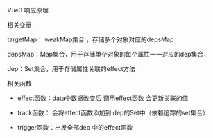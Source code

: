 Vue3 响应原理

相关变量

targetMap： weakMap集合 ，存储多个对象对应的depsMap

depsMap：Map集合，用于存储单个对象的每个属性一一对应的dep集合，

dep：Set集合，用于存储属性关联的effect方法

相关函数

- effect函数：data中数据改变后 调用effect函数 会更新关联的值

- track函数： 会将effect函数添加到 dep的Set中（依赖追踪的set集合）

- trigger函数：出发全部dep 中的effect函数


